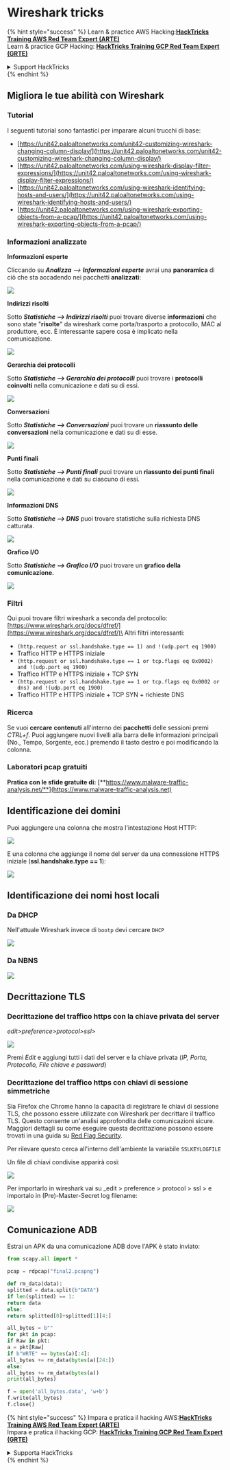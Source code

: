 # Wireshark tricks

{% hint style="success" %}
Learn & practice AWS Hacking:<img src="/.gitbook/assets/arte.png" alt="" data-size="line">[**HackTricks Training AWS Red Team Expert (ARTE)**](https://training.hacktricks.xyz/courses/arte)<img src="/.gitbook/assets/arte.png" alt="" data-size="line">\
Learn & practice GCP Hacking: <img src="/.gitbook/assets/grte.png" alt="" data-size="line">[**HackTricks Training GCP Red Team Expert (GRTE)**<img src="/.gitbook/assets/grte.png" alt="" data-size="line">](https://training.hacktricks.xyz/courses/grte)

<details>

<summary>Support HackTricks</summary>

* Check the [**subscription plans**](https://github.com/sponsors/carlospolop)!
* **Join the** 💬 [**Discord group**](https://discord.gg/hRep4RUj7f) or the [**telegram group**](https://t.me/peass) or **follow** us on **Twitter** 🐦 [**@hacktricks\_live**](https://twitter.com/hacktricks\_live)**.**
* **Share hacking tricks by submitting PRs to the** [**HackTricks**](https://github.com/carlospolop/hacktricks) and [**HackTricks Cloud**](https://github.com/carlospolop/hacktricks-cloud) github repos.

</details>
{% endhint %}


## Migliora le tue abilità con Wireshark

### Tutorial

I seguenti tutorial sono fantastici per imparare alcuni trucchi di base:

* [https://unit42.paloaltonetworks.com/unit42-customizing-wireshark-changing-column-display/](https://unit42.paloaltonetworks.com/unit42-customizing-wireshark-changing-column-display/)
* [https://unit42.paloaltonetworks.com/using-wireshark-display-filter-expressions/](https://unit42.paloaltonetworks.com/using-wireshark-display-filter-expressions/)
* [https://unit42.paloaltonetworks.com/using-wireshark-identifying-hosts-and-users/](https://unit42.paloaltonetworks.com/using-wireshark-identifying-hosts-and-users/)
* [https://unit42.paloaltonetworks.com/using-wireshark-exporting-objects-from-a-pcap/](https://unit42.paloaltonetworks.com/using-wireshark-exporting-objects-from-a-pcap/)

### Informazioni analizzate

**Informazioni esperte**

Cliccando su _**Analizza** --> **Informazioni esperte**_ avrai una **panoramica** di ciò che sta accadendo nei pacchetti **analizzati**:

![](<../../../.gitbook/assets/image (256).png>)

**Indirizzi risolti**

Sotto _**Statistiche --> Indirizzi risolti**_ puoi trovare diverse **informazioni** che sono state "**risolte**" da wireshark come porta/trasporto a protocollo, MAC al produttore, ecc. È interessante sapere cosa è implicato nella comunicazione.

![](<../../../.gitbook/assets/image (893).png>)

**Gerarchia dei protocolli**

Sotto _**Statistiche --> Gerarchia dei protocolli**_ puoi trovare i **protocolli** **coinvolti** nella comunicazione e dati su di essi.

![](<../../../.gitbook/assets/image (586).png>)

**Conversazioni**

Sotto _**Statistiche --> Conversazioni**_ puoi trovare un **riassunto delle conversazioni** nella comunicazione e dati su di esse.

![](<../../../.gitbook/assets/image (453).png>)

**Punti finali**

Sotto _**Statistiche --> Punti finali**_ puoi trovare un **riassunto dei punti finali** nella comunicazione e dati su ciascuno di essi.

![](<../../../.gitbook/assets/image (896).png>)

**Informazioni DNS**

Sotto _**Statistiche --> DNS**_ puoi trovare statistiche sulla richiesta DNS catturata.

![](<../../../.gitbook/assets/image (1063).png>)

**Grafico I/O**

Sotto _**Statistiche --> Grafico I/O**_ puoi trovare un **grafico della comunicazione.**

![](<../../../.gitbook/assets/image (992).png>)

### Filtri

Qui puoi trovare filtri wireshark a seconda del protocollo: [https://www.wireshark.org/docs/dfref/](https://www.wireshark.org/docs/dfref/)\
Altri filtri interessanti:

* `(http.request or ssl.handshake.type == 1) and !(udp.port eq 1900)`
* Traffico HTTP e HTTPS iniziale
* `(http.request or ssl.handshake.type == 1 or tcp.flags eq 0x0002) and !(udp.port eq 1900)`
* Traffico HTTP e HTTPS iniziale + TCP SYN
* `(http.request or ssl.handshake.type == 1 or tcp.flags eq 0x0002 or dns) and !(udp.port eq 1900)`
* Traffico HTTP e HTTPS iniziale + TCP SYN + richieste DNS

### Ricerca

Se vuoi **cercare** **contenuti** all'interno dei **pacchetti** delle sessioni premi _CTRL+f_. Puoi aggiungere nuovi livelli alla barra delle informazioni principali (No., Tempo, Sorgente, ecc.) premendo il tasto destro e poi modificando la colonna.

### Laboratori pcap gratuiti

**Pratica con le sfide gratuite di:** [**https://www.malware-traffic-analysis.net/**](https://www.malware-traffic-analysis.net)

## Identificazione dei domini

Puoi aggiungere una colonna che mostra l'intestazione Host HTTP:

![](<../../../.gitbook/assets/image (639).png>)

E una colonna che aggiunge il nome del server da una connessione HTTPS iniziale (**ssl.handshake.type == 1**):

![](<../../../.gitbook/assets/image (408) (1).png>)

## Identificazione dei nomi host locali

### Da DHCP

Nell'attuale Wireshark invece di `bootp` devi cercare `DHCP`

![](<../../../.gitbook/assets/image (1013).png>)

### Da NBNS

![](<../../../.gitbook/assets/image (1003).png>)

## Decrittazione TLS

### Decrittazione del traffico https con la chiave privata del server

_edit>preference>protocol>ssl>_

![](<../../../.gitbook/assets/image (1103).png>)

Premi _Edit_ e aggiungi tutti i dati del server e la chiave privata (_IP, Porta, Protocollo, File chiave e password_)

### Decrittazione del traffico https con chiavi di sessione simmetriche

Sia Firefox che Chrome hanno la capacità di registrare le chiavi di sessione TLS, che possono essere utilizzate con Wireshark per decrittare il traffico TLS. Questo consente un'analisi approfondita delle comunicazioni sicure. Maggiori dettagli su come eseguire questa decrittazione possono essere trovati in una guida su [Red Flag Security](https://redflagsecurity.net/2019/03/10/decrypting-tls-wireshark/).

Per rilevare questo cerca all'interno dell'ambiente la variabile `SSLKEYLOGFILE`

Un file di chiavi condivise apparirà così:

![](<../../../.gitbook/assets/image (820).png>)

Per importarlo in wireshark vai su \_edit > preference > protocol > ssl > e importalo in (Pre)-Master-Secret log filename:

![](<../../../.gitbook/assets/image (989).png>)

## Comunicazione ADB

Estrai un APK da una comunicazione ADB dove l'APK è stato inviato:
```python
from scapy.all import *

pcap = rdpcap("final2.pcapng")

def rm_data(data):
splitted = data.split(b"DATA")
if len(splitted) == 1:
return data
else:
return splitted[0]+splitted[1][4:]

all_bytes = b""
for pkt in pcap:
if Raw in pkt:
a = pkt[Raw]
if b"WRTE" == bytes(a)[:4]:
all_bytes += rm_data(bytes(a)[24:])
else:
all_bytes += rm_data(bytes(a))
print(all_bytes)

f = open('all_bytes.data', 'w+b')
f.write(all_bytes)
f.close()
```
{% hint style="success" %}
Impara e pratica il hacking AWS:<img src="/.gitbook/assets/arte.png" alt="" data-size="line">[**HackTricks Training AWS Red Team Expert (ARTE)**](https://training.hacktricks.xyz/courses/arte)<img src="/.gitbook/assets/arte.png" alt="" data-size="line">\
Impara e pratica il hacking GCP: <img src="/.gitbook/assets/grte.png" alt="" data-size="line">[**HackTricks Training GCP Red Team Expert (GRTE)**<img src="/.gitbook/assets/grte.png" alt="" data-size="line">](https://training.hacktricks.xyz/courses/grte)

<details>

<summary>Supporta HackTricks</summary>

* Controlla i [**piani di abbonamento**](https://github.com/sponsors/carlospolop)!
* **Unisciti al** 💬 [**gruppo Discord**](https://discord.gg/hRep4RUj7f) o al [**gruppo telegram**](https://t.me/peass) o **seguici** su **Twitter** 🐦 [**@hacktricks\_live**](https://twitter.com/hacktricks\_live)**.**
* **Condividi trucchi di hacking inviando PR ai** [**HackTricks**](https://github.com/carlospolop/hacktricks) e [**HackTricks Cloud**](https://github.com/carlospolop/hacktricks-cloud) repos su github.

</details>
{% endhint %}
